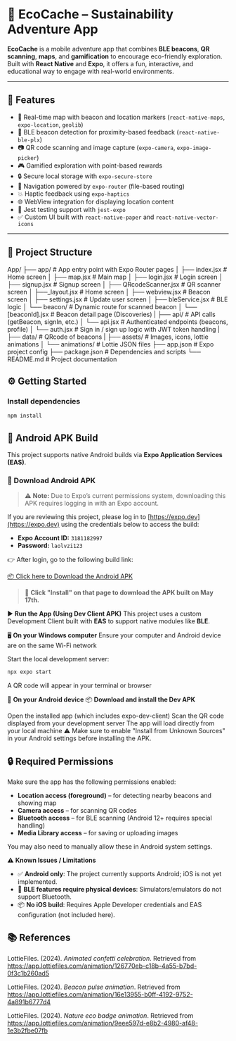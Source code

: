 # 🌱 EcoCache – Sustainability Adventure App

**EcoCache** is a mobile adventure app that combines **BLE beacons**, **QR scanning**, **maps**, and **gamification** to encourage eco-friendly exploration.  
Built with **React Native** and **Expo**, it offers a fun, interactive, and educational way to engage with real-world environments.

---

## 🚀 Features

- 📍 Real-time map with beacon and location markers (`react-native-maps`, `expo-location`, `geolib`)
- 📡 BLE beacon detection for proximity-based feedback (`react-native-ble-plx`)
- 📷 QR code scanning and image capture (`expo-camera`, `expo-image-picker`)
- 🎮 Gamified exploration with point-based rewards
- 🔒 Secure local storage with `expo-secure-store`
- 🧭 Navigation powered by `expo-router` (file-based routing)
- 💥 Haptic feedback using `expo-haptics`
- 🌐 WebView integration for displaying location content
- 🧪 Jest testing support with `jest-expo`
- ✅ Custom UI built with `react-native-paper` and `react-native-vector-icons`

---

## 📁 Project Structure
App/
├── app/ # App entry point with Expo Router pages
│ ├── index.jsx # Home screen
│ ├── map.jsx # Main map 
│ ├── login.jsx # Login screen
│ ├── signup.jsx # Signup screen
│ ├── QRcodeScanner.jsx # QR scanner screen
│ ├──_layout.jsx # Home screen
│ ├── webview.jsx # Beacon screen
│ ├── settings.jsx # Update user screen
│ ├── bleService.jsx # BLE logic
│ └── beacon/ # Dynamic route for scanned beacon
│ └── [beaconId].jsx # Beacon detail page (Discoveries)
|
├── api/ # API calls (getBeacon, signIn, etc.)
│ └── api.jsx # Authenticated endpoints (beacons, profile)
│ └── auth.jsx # Sign in / sign up logic with JWT token handling
|
├── data/ # QRcode of beacons
|
├── assets/ # Images, icons, lottie animations
│ └── animations/ # Lottie JSON files
├── app.json # Expo project config
├── package.json # Dependencies and scripts
└── README.md # Project documentation


## ⚙️ Getting Started

### Install dependencies

```bash
npm install
```


## 📱 Android APK Build

This project supports native Android builds via **Expo Application Services (EAS)**.

### 🔽 Download Android APK

> ⚠️ **Note:** Due to Expo’s current permissions system, downloading this APK requires logging in with an Expo account.

If you are reviewing this project, please log in to [https://expo.dev](https://expo.dev) using the credentials below to access the build:

- **Expo Account ID:** `3181182997`  
- **Password:** `laolvzi123`

👉 After login, go to the following build link:

[📦 Click here to Download the Android APK](https://expo.dev/accounts/3181182997/projects/my-first-native-app/builds/c7e1a8c8-9374-4eb5-88e9-fb835d41a44e)

> 📅 **Click "Install" on that page to download the APK built on May 17th.**


▶️ **Run the App (Using Dev Client APK)**
This project uses a custom Development Client built with **EAS** to support native modules like **BLE**.

🖥 **On your Windows computer**
Ensure your computer and Android device are on the same Wi-Fi network

Start the local development server:

```bash
npx expo start
```

A QR code will appear in your terminal or browser

📱 **On your Android device**
📦 **Download and install the Dev APK**

Open the installed app (which includes expo-dev-client)
Scan the QR code displayed from your development server
The app will load directly from your local machine
⚠️ Make sure to enable "Install from Unknown Sources" in your Android settings before installing the APK.


## 🔒 Required Permissions

Make sure the app has the following permissions enabled:

- **Location access (foreground)** – for detecting nearby beacons and showing map
- **Camera access** – for scanning QR codes
- **Bluetooth access** – for BLE scanning (Android 12+ requires special handling)
- **Media Library access** – for saving or uploading images

You may also need to manually allow these in Android system settings.


⚠️ **Known Issues / Limitations**
- ✅ **Android only**: The project currently supports Android; iOS is not yet implemented.
- 🚫 **BLE features require physical devices**: Simulators/emulators do not support Bluetooth.
- 📦 **No iOS build**: Requires Apple Developer credentials and EAS configuration (not included here).

## 📚 References

LottieFiles. (2024). *Animated confetti celebration*. Retrieved from https://app.lottiefiles.com/animation/126770eb-c18b-4a55-b7bd-0f3c1b260ad5

LottieFiles. (2024). *Beacon pulse animation*. Retrieved from https://app.lottiefiles.com/animation/16e13955-b0ff-4192-9752-4a891b6777d4

LottieFiles. (2024). *Nature eco badge animation*. Retrieved from https://app.lottiefiles.com/animation/9eee597d-e8b2-4980-af48-1e3b2fbe07fb

